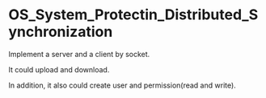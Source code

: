 # OS_System_Protectin_Distributed_Synchronization
Implement a server and a client by socket.  
  
It could upload and download.  
  
In addition, it also could create user and permission(read and write).
